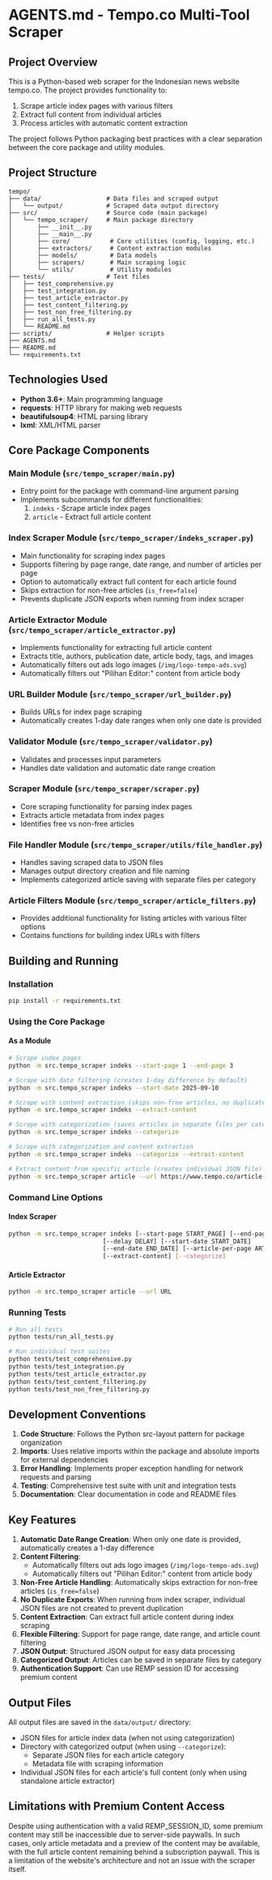 # AGENTS.md - Tempo.co Multi-Tool Scraper

## Project Overview

This is a Python-based web scraper for the Indonesian news website tempo.co. The project provides functionality to:
1. Scrape article index pages with various filters
2. Extract full content from individual articles
3. Process articles with automatic content extraction

The project follows Python packaging best practices with a clear separation between the core package and utility modules.

## Project Structure

```
tempo/
├── data/                  # Data files and scraped output
│   └── output/            # Scraped data output directory
├── src/                   # Source code (main package)
│   └── tempo_scraper/     # Main package directory
│       ├── __init__.py
│       ├── __main__.py
│       ├── core/           # Core utilities (config, logging, etc.)
│       ├── extractors/     # Content extraction modules
│       ├── models/         # Data models
│       ├── scrapers/       # Main scraping logic
│       └── utils/          # Utility modules
├── tests/                 # Test files
│   ├── test_comprehensive.py
│   ├── test_integration.py
│   ├── test_article_extractor.py
│   ├── test_content_filtering.py
│   ├── test_non_free_filtering.py
│   ├── run_all_tests.py
│   └── README.md
├── scripts/               # Helper scripts
├── AGENTS.md
├── README.md
└── requirements.txt
```

## Technologies Used

- **Python 3.6+**: Main programming language
- **requests**: HTTP library for making web requests
- **beautifulsoup4**: HTML parsing library
- **lxml**: XML/HTML parser

## Core Package Components

### Main Module (`src/tempo_scraper/main.py`)
- Entry point for the package with command-line argument parsing
- Implements subcommands for different functionalities:
  1. `indeks` - Scrape article index pages
  2. `article` - Extract full article content

### Index Scraper Module (`src/tempo_scraper/indeks_scraper.py`)
- Main functionality for scraping index pages
- Supports filtering by page range, date range, and number of articles per page
- Option to automatically extract full content for each article found
- Skips extraction for non-free articles (`is_free=false`)
- Prevents duplicate JSON exports when running from index scraper

### Article Extractor Module (`src/tempo_scraper/article_extractor.py`)
- Implements functionality for extracting full article content
- Extracts title, authors, publication date, article body, tags, and images
- Automatically filters out ads logo images (`/img/logo-tempo-ads.svg`)
- Automatically filters out "Pilihan Editor:" content from article body

### URL Builder Module (`src/tempo_scraper/url_builder.py`)
- Builds URLs for index page scraping
- Automatically creates 1-day date ranges when only one date is provided

### Validator Module (`src/tempo_scraper/validator.py`)
- Validates and processes input parameters
- Handles date validation and automatic date range creation

### Scraper Module (`src/tempo_scraper/scraper.py`)
- Core scraping functionality for parsing index pages
- Extracts article metadata from index pages
- Identifies free vs non-free articles

### File Handler Module (`src/tempo_scraper/utils/file_handler.py`)
- Handles saving scraped data to JSON files
- Manages output directory creation and file naming
- Implements categorized article saving with separate files per category

### Article Filters Module (`src/tempo_scraper/article_filters.py`)
- Provides additional functionality for listing articles with various filter options
- Contains functions for building index URLs with filters

## Building and Running

### Installation
```bash
pip install -r requirements.txt
```

### Using the Core Package

#### As a Module
```bash
# Scrape index pages
python -m src.tempo_scraper indeks --start-page 1 --end-page 3

# Scrape with date filtering (creates 1-day difference by default)
python -m src.tempo_scraper indeks --start-date 2025-09-10

# Scrape with content extraction (skips non-free articles, no duplicate exports)
python -m src.tempo_scraper indeks --extract-content

# Scrape with categorization (saves articles in separate files per category)
python -m src.tempo_scraper indeks --categorize

# Scrape with categorization and content extraction
python -m src.tempo_scraper indeks --categorize --extract-content

# Extract content from specific article (creates individual JSON file)
python -m src.tempo_scraper article --url https://www.tempo.co/article-url
```

### Command Line Options

#### Index Scraper
```bash
python -m src.tempo_scraper indeks [--start-page START_PAGE] [--end-page END_PAGE]
                          [--delay DELAY] [--start-date START_DATE]
                          [--end-date END_DATE] [--article-per-page ARTICLE_PER_PAGE]
                          [--extract-content] [--categorize]
```

#### Article Extractor
```bash
python -m src.tempo_scraper article --url URL
```

### Running Tests
```bash
# Run all tests
python tests/run_all_tests.py

# Run individual test suites
python tests/test_comprehensive.py
python tests/test_integration.py
python tests/test_article_extractor.py
python tests/test_content_filtering.py
python tests/test_non_free_filtering.py
```

## Development Conventions

1. **Code Structure**: Follows the Python src-layout pattern for package organization
2. **Imports**: Uses relative imports within the package and absolute imports for external dependencies
3. **Error Handling**: Implements proper exception handling for network requests and parsing
4. **Testing**: Comprehensive test suite with unit and integration tests
5. **Documentation**: Clear documentation in code and README files

## Key Features

1. **Automatic Date Range Creation**: When only one date is provided, automatically creates a 1-day difference
2. **Content Filtering**: 
   - Automatically filters out ads logo images (`/img/logo-tempo-ads.svg`)
   - Automatically filters out "Pilihan Editor:" content from article body
3. **Non-Free Article Handling**: Automatically skips extraction for non-free articles (`is_free=false`)
4. **No Duplicate Exports**: When running from index scraper, individual JSON files are not created to prevent duplication
5. **Content Extraction**: Can extract full article content during index scraping
6. **Flexible Filtering**: Support for page range, date range, and article count filtering
7. **JSON Output**: Structured JSON output for easy data processing
8. **Categorized Output**: Articles can be saved in separate files by category
9. **Authentication Support**: Can use REMP session ID for accessing premium content

## Output Files

All output files are saved in the `data/output/` directory:
- JSON files for article index data (when not using categorization)
- Directory with categorized output (when using `--categorize`):
  - Separate JSON files for each article category
  - Metadata file with scraping information
- Individual JSON files for each article's full content (only when using standalone article extractor)

## Limitations with Premium Content Access

Despite using authentication with a valid REMP_SESSION_ID, some premium content may still be inaccessible due to server-side paywalls. In such cases, only article metadata and a preview of the content may be available, with the full article content remaining behind a subscription paywall. This is a limitation of the website's architecture and not an issue with the scraper itself.